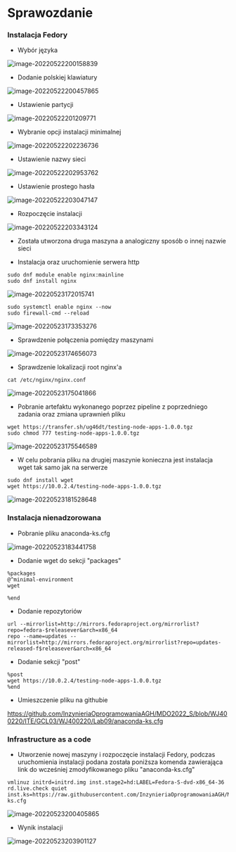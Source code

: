 # Sprawozdanie

### Instalacja Fedory

* Wybór języka

![image-20220522200158839](image-20220522200158839.png)

* Dodanie polskiej klawiatury

![image-20220522200457865](image-20220522200457865.png)

* Ustawienie partycji 

![image-20220522201209771](image-20220522201209771.png)

* Wybranie opcji instalacji minimalnej

![image-20220522202236736](image-20220522202236736.png)

* Ustawienie nazwy sieci 

![image-20220522202953762](image-20220522202953762.png)

* Ustawienie prostego hasła 

![image-20220522203047147](image-20220522203047147.png)

* Rozpoczęcie instalacji 

![image-20220522203343124](image-20220522203343124.png)

* Została utworzona druga maszyna a analogiczny sposób o innej nazwie sieci

* Instalacja oraz uruchomienie serwera http

```
sudo dnf module enable nginx:mainline  
sudo dnf install nginx
```

![image-20220523172015741](image-20220523172015741.png)

```
sudo systemctl enable nginx --now
sudo firewall-cmd --reload
```

![image-20220523173353276](image-20220523173353276.png)

* Sprawdzenie połączenia pomiędzy maszynami 

![image-20220523174656073](image-20220523174656073.png)

* Sprawdzenie lokalizacji root nginx'a

```
cat /etc/nginx/nginx.conf 
```

![image-20220523175041866](image-20220523175041866.png)

* Pobranie artefaktu wykonanego poprzez pipeline z poprzedniego zadania oraz zmiana uprawnień pliku

```
wget https://transfer.sh/ug46dt/testing-node-apps-1.0.0.tgz
sudo chmod 777 testing-node-apps-1.0.0.tgz
```

![image-20220523175546589](image-20220523175546589.png)

* W celu pobrania pliku na drugiej maszynie konieczna jest instalacja wget tak samo jak na serwerze

```
sudo dnf install wget
wget https://10.0.2.4/testing-node-apps-1.0.0.tgz
```

![image-20220523181528648](image-20220523181528648.png)

### Instalacja nienadzorowana

* Pobranie pliku anaconda-ks.cfg

![image-20220523183441758](image-20220523183441758.png)

* Dodanie wget do sekcji "packages"

```
%packages
@^minimal-environment
wget

%end
```

* Dodanie repozytoriów 

```
url --mirrorlist=http://mirrors.fedoraproject.org/mirrorlist?repo=fedora-$releasever&arch=x86_64
repo --name=updates --mirrorlist=http://mirrors.fedoraproject.org/mirrorlist?repo=updates-released-f$releasever&arch=x86_64
```

* Dodanie sekcji "post"

```
%post
wget https://10.0.2.4/testing-node-apps-1.0.0.tgz
%end
```

* Umieszczenie pliku na githubie

https://github.com/InzynieriaOprogramowaniaAGH/MDO2022_S/blob/WJ400220/ITE/GCL03/WJ400220/Lab09/anaconda-ks.cfg

### Infrastructure as a code

* Utworzenie nowej maszyny i rozpoczęcie instalacji Fedory, podczas uruchomienia instalacji podana została poniższa komenda zawierająca link do wcześniej zmodyfikowanego pliku "anaconda-ks.cfg"

```
vmlinuz initrd=initrd.img inst.stage2=hd:LABEL=Fedora-S-dvd-x86_64-36 rd.live.check quiet inst.ks=https://raw.githubusercontent.com/InzynieriaOprogramowaniaAGH/MDO2022_S/WJ400220/ITE/GCL03/WJ400220/Lab09/anaconda-ks.cfg
```

![image-20220523200405865](image-20220523200405865.png)

* Wynik instalacji

![image-20220523203901127](image-20220523203901127.png)